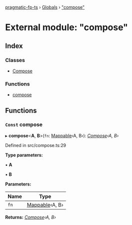 [pragmatic-fp-ts](../README.md) › [Globals](../globals.md) › ["compose"](_compose_.md)

# External module: "compose"

## Index

### Classes

* [Compose](../classes/_compose_.compose.md)

### Functions

* [compose](_compose_.md#const-compose)

## Functions

### `Const` compose

▸ **compose**<**A**, **B**>(`fn`: [Mappable](_types_.md#mappable)‹A, B›): *[Compose](../classes/_compose_.compose.md)‹A, B›*

Defined in src/compose.ts:29

**Type parameters:**

▪ **A**

▪ **B**

**Parameters:**

Name | Type |
------ | ------ |
`fn` | [Mappable](_types_.md#mappable)‹A, B› |

**Returns:** *[Compose](../classes/_compose_.compose.md)‹A, B›*
